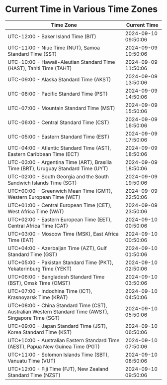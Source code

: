 # Current Time in Various Time Zones

| Time Zone | Current Time |
|-----------|--------------|
| UTC-12:00 - Baker Island Time (BIT) | 2024-09-10 09:50:06 |
| UTC-11:00 - Niue Time (NUT), Samoa Standard Time (SST) | 2024-09-09 10:50:06 |
| UTC-10:00 - Hawaii-Aleutian Standard Time (HAST), Tahiti Time (TAHT) | 2024-09-09 11:50:06 |
| UTC-09:00 - Alaska Standard Time (AKST) | 2024-09-09 13:50:06 |
| UTC-08:00 - Pacific Standard Time (PST) | 2024-09-09 14:50:06 |
| UTC-07:00 - Mountain Standard Time (MST) | 2024-09-09 15:50:06 |
| UTC-06:00 - Central Standard Time (CST) | 2024-09-09 16:50:06 |
| UTC-05:00 - Eastern Standard Time (EST) | 2024-09-09 17:50:06 |
| UTC-04:00 - Atlantic Standard Time (AST), Eastern Caribbean Time (ECT) | 2024-09-09 18:50:06 |
| UTC-03:00 - Argentina Time (ART), Brasília Time (BRT), Uruguay Standard Time (UYT) | 2024-09-09 18:50:06 |
| UTC-02:00 - South Georgia and the South Sandwich Islands Time (SGT) | 2024-09-09 19:50:06 |
| UTC±00:00 - Greenwich Mean Time (GMT), Western European Time (WET) | 2024-09-09 22:50:06 |
| UTC+01:00 - Central European Time (CET), West Africa Time (WAT) | 2024-09-09 23:50:06 |
| UTC+02:00 - Eastern European Time (EET), Central Africa Time (CAT) | 2024-09-10 00:50:06 |
| UTC+03:00 - Moscow Time (MSK), East Africa Time (EAT) | 2024-09-10 00:50:06 |
| UTC+04:00 - Azerbaijan Time (AZT), Gulf Standard Time (GST) | 2024-09-10 01:50:06 |
| UTC+05:00 - Pakistan Standard Time (PKT), Yekaterinburg Time (YEKT) | 2024-09-10 02:50:06 |
| UTC+06:00 - Bangladesh Standard Time (BST), Omsk Time (OMST) | 2024-09-10 03:50:06 |
| UTC+07:00 - Indochina Time (ICT), Krasnoyarsk Time (KRAT) | 2024-09-10 04:50:06 |
| UTC+08:00 - China Standard Time (CST), Australian Western Standard Time (AWST), Singapore Time (SGT) | 2024-09-10 05:50:06 |
| UTC+09:00 - Japan Standard Time (JST), Korea Standard Time (KST) | 2024-09-10 06:50:06 |
| UTC+10:00 - Australian Eastern Standard Time (AEST), Papua New Guinea Time (PGT) | 2024-09-10 07:50:06 |
| UTC+11:00 - Solomon Islands Time (SBT), Vanuatu Time (VUT) | 2024-09-10 08:50:06 |
| UTC+12:00 - Fiji Time (FJT), New Zealand Standard Time (NZST) | 2024-09-10 09:50:06 |
